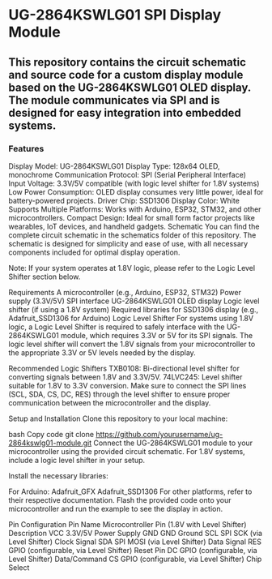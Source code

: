 # UG-2864KSWLG01 SPI Display Module

## This repository contains the circuit schematic and source code for a custom display module based on the UG-2864KSWLG01 OLED display. The module communicates via SPI and is designed for easy integration into embedded systems.

### Features
Display Model: UG-2864KSWLG01
Display Type: 128x64 OLED, monochrome
Communication Protocol: SPI (Serial Peripheral Interface)
Input Voltage: 3.3V/5V compatible (with logic level shifter for 1.8V systems)
Low Power Consumption: OLED display consumes very little power, ideal for battery-powered projects.
Driver Chip: SSD1306
Display Color: White
Supports Multiple Platforms: Works with Arduino, ESP32, STM32, and other microcontrollers.
Compact Design: Ideal for small form factor projects like wearables, IoT devices, and handheld gadgets.
Schematic
You can find the complete circuit schematic in the schematics folder of this repository. The schematic is designed for simplicity and ease of use, with all necessary components included for optimal display operation.

Note: If your system operates at 1.8V logic, please refer to the Logic Level Shifter section below.

Requirements
A microcontroller (e.g., Arduino, ESP32, STM32)
Power supply (3.3V/5V)
SPI interface
UG-2864KSWLG01 OLED display
Logic level shifter (if using a 1.8V system)
Required libraries for SSD1306 display (e.g., Adafruit_SSD1306 for Arduino)
Logic Level Shifter
For systems using 1.8V logic, a Logic Level Shifter is required to safely interface with the UG-2864KSWLG01 module, which requires 3.3V or 5V for its SPI signals. The logic level shifter will convert the 1.8V signals from your microcontroller to the appropriate 3.3V or 5V levels needed by the display.

Recommended Logic Shifters
TXB0108: Bi-directional level shifter for converting signals between 1.8V and 3.3V/5V.
74LVC245: Level shifter suitable for 1.8V to 3.3V conversion.
Make sure to connect the SPI lines (SCL, SDA, CS, DC, RES) through the level shifter to ensure proper communication between the microcontroller and the display.

Setup and Installation
Clone this repository to your local machine:

bash
Copy code
git clone https://github.com/yourusername/ug-2864kswlg01-module.git
Connect the UG-2864KSWLG01 module to your microcontroller using the provided circuit schematic. For 1.8V systems, include a logic level shifter in your setup.

Install the necessary libraries:

For Arduino:
Adafruit_GFX
Adafruit_SSD1306
For other platforms, refer to their respective documentation.
Flash the provided code onto your microcontroller and run the example to see the display in action.

Pin Configuration
Pin Name	Microcontroller Pin (1.8V with Level Shifter)	Description
VCC	3.3V/5V	Power Supply
GND	GND	Ground
SCL	SPI SCK (via Level Shifter)	Clock Signal
SDA	SPI MOSI (via Level Shifter)	Data Signal
RES	GPIO (configurable, via Level Shifter)	Reset Pin
DC	GPIO (configurable, via Level Shifter)	Data/Command
CS	GPIO (configurable, via Level Shifter)	Chip Select
